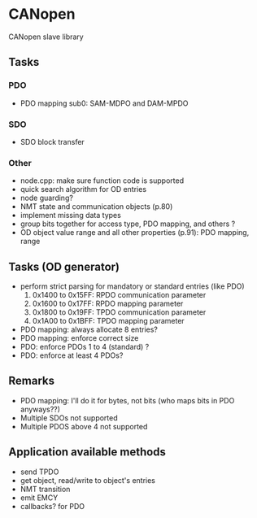 # CANopen
CANopen slave library

## Tasks
### PDO
- PDO mapping sub0: SAM-MDPO and DAM-MPDO

### SDO
- SDO block transfer

### Other
- node.cpp: make sure function code is supported
- quick search algorithm for OD entries
- node guarding?
- NMT state and communication objects (p.80)
- implement missing data types
- group bits together for access type, PDO mapping, and others ?
- OD object value range and all other properties (p.91): PDO mapping, range

## Tasks (OD generator)
- perform strict parsing for mandatory or standard entries (like PDO)
    1. 0x1400 to 0x15FF: RPDO communication parameter
    2. 0x1600 to 0x17FF: RPDO mapping parameter
    3. 0x1800 to 0x19FF: TPDO communication parameter
    3. 0x1A00 to 0x1BFF: TPDO mapping parameter
- PDO mapping: always allocate 8 entries?
- PDO mapping: enforce correct size
- PDO: enforce PDOs 1 to 4 (standard) ?
- PDO: enforce at least 4 PDOs?

## Remarks
- PDO mapping: I'll do it for bytes, not bits (who maps bits in PDO anyways??)
- Multiple SDOs not supported
- Multiple PDOS above 4 not supported

## Application available methods
- send TPDO
- get object, read/write to object's entries
- NMT transition
- emit EMCY
- callbacks? for PDO
